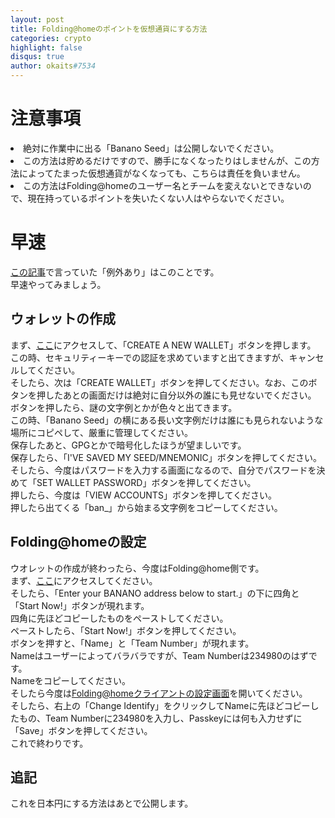 ```yaml
---
layout: post
title: Folding@homeのポイントを仮想通貨にする方法
categories: crypto
highlight: false
disqus: true
author: okaits#7534
---
```

 <!-- EthereumAds -->
   <div id="EthereumAds-linuxcodevblog"></div>
   <script src="https://ethereumads.com/adviewer.js">
   </script>
   <script>
       EthereumAds.initAdSlot({
           acceptedCurrencies: ["ALL"], // option ALL for all whitelisted tokens, ETH for Ethereum, DAI for DAI Stablecoin
           //validatorEndpoint:"", // optional custom validator
           mediaType: "image_320x50",
           fallback: "default", // default, none, custom url
           slot: "linuxcodevblog",
           address: "0xd404f198c4f580727eb11cd69b581d5f10c7efd9",
           platform: "",
           affiliate: "",
           keywords:"", //comma separatedy
           adult: false,
           version: "1.00"
       });
       /*
        for responsive ads add and adjust this according to your needs:
        responsive: [
            { mediaType: "image_728x90", minWidth: 728 },
            { mediaType: "image_300x600" }
        ],
       */
   </script>
   <!-- /EthereumAds --> 
<h1>注意事項</h1>
<ui>
<li>絶対に作業中に出る「Banano Seed」は公開しないでください。</li>
<li>この方法は貯めるだけですので、勝手になくなったりはしませんが、この方法によってたまった仮想通貨がなくなっても、こちらは責任を負いません。</li>
<li>この方法はFolding@homeのユーザー名とチームを変えないとできないので、現在持っているポイントを失いたくない人はやらないでください。</li>
</ui>
<h1>早速</h1>
<a href="https://linuxcodevserver.github.io/linuxcodevblog/folding@home/2021/07/01/Folding@home%E3%81%A7%E6%96%B0%E5%9E%8B%E3%82%B3%E3%83%AD%E3%83%8A%E3%82%A6%E3%82%A4%E3%83%AB%E3%82%B9%E3%82%84%E3%82%AC%E3%83%B3%E3%82%92%E8%A7%A3%E6%9E%90.html">この記事</a>で言っていた「例外あり」はこのことです。<br>
早速やってみましょう。<br>
<h2>ウォレットの作成</h2>
まず、<a href="https://vault.banano.cc/">ここ</a>にアクセスして、「CREATE A NEW WALLET」ボタンを押します。<br>
この時、セキュリティーキーでの認証を求めていますと出てきますが、キャンセルしてください。<br>
そしたら、次は「CREATE WALLET」ボタンを押してください。なお、このボタンを押したあとの画面だけは絶対に自分以外の誰にも見せないでください。<br>
ボタンを押したら、謎の文字例とかが色々と出てきます。<br>
この時、「Banano Seed」の横にある長い文字例だけは誰にも見られないような場所にコピペして、厳重に管理してください。<br>
保存したあと、GPGとかで暗号化したほうが望ましいです。<br>
保存したら、「I'VE SAVED MY SEED/MNEMONIC」ボタンを押してください。<br>
そしたら、今度はパスワードを入力する画面になるので、自分でパスワードを決めて「SET WALLET PASSWORD」ボタンを押してください。<br>
押したら、今度は「VIEW ACCOUNTS」ボタンを押してください。<br>
押したら出てくる「ban_」から始まる文字例をコピーしてください。
<h2>Folding@homeの設定</h2>
ウオレットの作成が終わったら、今度はFolding@home側です。<br>
まず、<a href="https://bananominer.com/">ここ</a>にアクセスしてください。<br>
そしたら、「Enter your BANANO address below to start.」の下に四角と「Start Now!」ボタンが現れます。<br>
四角に先ほどコピーしたものをペーストしてください。<br>
ペーストしたら、「Start Now!」ボタンを押してください。<br>
ボタンを押すと、「Name」と「Team Number」が現れます。<br>
Nameはユーザーによってバラバラですが、Team Numberは234980のはずです。<br>
Nameをコピーしてください。<br>
そしたら今度は<a href="http://client.foldingathome.org/">Folding@homeクライアントの設定画面</a>を開いてください。<br>
そしたら、右上の「Change Identify」をクリックしてNameに先ほどコピーしたもの、Team Numberに234980を入力し、Passkeyには何も入力せずに「Save」ボタンを押してください。<br>
これで終わりです。<br>
<h2>追記</h2>
これを日本円にする方法はあとで公開します。<br>